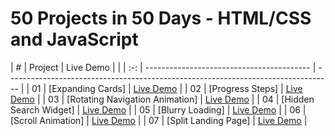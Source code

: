 # 50 Projects in 50 Days - HTML/CSS and JavaScript

|  #  | Project                                   | Live Demo                                                                         |                                                                      |
| :-: | ----------------------------------------- | --------------------------------------------------------------------------------- |
| 01  | [Expanding Cards]                         | [Live Demo](https://50projects50days.com/projects/expanding-cards/)               |
| 02  | [Progress Steps]                          | [Live Demo](https://50projects50days.com/projects/progress-steps/)                |
| 03  | [Rotating Navigation Animation]           | [Live Demo](https://50projects50days.com/projects/rotating-navigation-animation/) |
| 04  | [Hidden Search Widget]                    | [Live Demo](https://50projects50days.com/projects/hidden-search-widget/)          |
| 05  | [Blurry Loading]                          | [Live Demo](https://50projects50days.com/projects/blurry-loading/)                |
| 06  | [Scroll Animation]                        | [Live Demo](https://50projects50days.com/projects/scroll-animation/)              |
| 07  | [Split Landing Page]                      | [Live Demo](https://50projects50days.com/projects/split-landing-page/)            |
